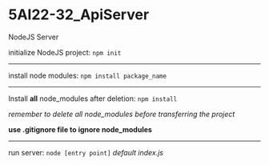 # 5AI22-32_ApiServer
NodeJS Server


initialize NodeJS project:
`npm init`
***
install node modules:
`npm install package_name`
***
Install  **all** node_modules after deletion: `npm install`

*remember to delete all node_modules before transferring the project*

**use .gitignore file to ignore node_modules**
***
run server: `node [entry point]` *default index.js*